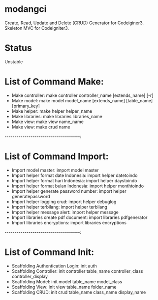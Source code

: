 # modangci
Create, Read, Update and Delete (CRUD) Generator for Codeiginer3.
Skeleton MVC for Codeigniter3.

# Status
Unstable

# List of Command Make:
- Make controller: make controller controller_name [extends_name] [-r]
- Make model: make model model_name [extends_name] [table_name] [primary_key]
- Make helper: make helper helper_name
- Make libraries: make libraries libraries_name
- Make view: make view name_name
- Make view: make crud name

--------------------------------------:

# List of Command Import:
- Import model master: import model master
- Import helper format date Indonesia: import helper datetoindo
- Import helper format hari Indonesia: import helper daystoindo
- Import helper format bulan Indonesia: import helper monthtoindo
- Import helper generate password number: import helper generatepassword
- Import helper logging crud: import helper debuglog
- Import helper terbilang: import helper terbilang
- Import helper message alert: import helper message
- Import libraries create pdf document: import libraries pdfgenerator
- Import libraries encryptions: import libraries encryptions

--------------------------------------:

# List of Command Init:
- Scaffolding Authentication Login: init auth
- Scaffolding Controller: init controller table_name controller_class controller_display
- Scaffolding Model: init model table_name model_class
- Scaffolding View: init view table_name folder_name
- Scaffolding CRUD: init crud table_name class_name display_name
